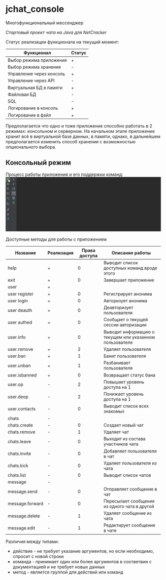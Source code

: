 # jchat_console
Многофункциональный мессенджер

*Стартовый проект чата на Java для NetCracker*

Статус реализации функционала на текущий момент:

Функционал               | Статус |
------------------------ | ------ |
Выбор режима приложения  | +      |
Выбор режима хранения    | -      |
Управление через консоль | +      |
Управление через API     | -      |
Виртуальная БД в памяти  | +      |
Файловая БД              | -      |
SQL                      | -      |
Логирование в консоль    | +      |
Логирование в файл       | +      |

Предполагается что одно и тоже приложение способно работать в 2 режимах: консольном и серверном.
На начальном этапе приложение хранит всё в виртуальной базе данных, в памяти, однако, в дальнейшем предполагается изменить способ хранения с возможностью опционального выбора.

## Консольный режим

Процесс работы приложения и его поддержки команд:
![jchat demo](https://github.com/iLeonidze/jChat/blob/63e61da5229011eed201a9771526a82fa0b5c678/jChat%20Demo.gif)

Доступные методы для работы с приложением

Название        | Реализация | Права доступа | Описание работы
--------------- | ---------  | ------------- | ---
help            | +          | 0 | Выводит список доступных команд вроде этого
exit            | +          | 0 | Завершает приложение
user            | +          |   | 
user register   | +          | 0 | Регистрирует анонима
user login      | +          | 0 | Авторизует анонима
user deauth     | +          | 0 | Деавторизует пользователя
user authed     | +          | 0 | Сообщает о текущей сессии авторизации
user.info       | +          | 0 | Выводит информацию о текущем или указанном пользователе
user.remove     | +          | 2 | Удаляет пользователя
user.ban        | +          | 1 | Банит пользователя
user.unban      | +          | 1 | Разбанивает пользователя
user.isbanned   | +          | 0 | Возвращает статус бана
user.op         | -          | 2 | Повышает уровень доступа на 1
user.deop       | -          | 2 | Понижает уровень доступа на 1
user.contacts   | -          | 0 | Выводит список всех знакомых
chats           | -          |   | 
chats.create    | -          | 0 | Создает новый чат
chats.remove    | -          | 1 | Удаляет чат
chats.leave     | -          | 0 | Выходит из состава участников чата
chats.invite    | -          | 0 | Добавляет пользователя в чат
chats.kick      | -          | 0 | Удаляет пользователя из чата
chats.list      | -          | 0 | Выводит список чатов
message         | -          |   | 
message.send    | -          | 0 | Отправляет сообщение в чат
message.forward | -          | 0 | Пересылает сообщение из одного чата в другой
message.delete  | -          | 1 | Удаляет сообщение из чата
message.edit    | -          | 1 | Редактирует сообщение в чате

Различия между типами:

* действие - не требует указание аргументов, но если необходимо, спросит с новой строки
* команда - принимает один или более аргументов в соответвии с документацией и не требует новых данных
* метод - является группой для действий или команд

